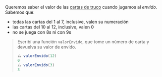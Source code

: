 Queremos saber el valor de las [cartas de truco](https://es.wikipedia.org/wiki/Truco_argentino) cuando jugamos al _envido_. Sabemos que: 

* todas las cartas del 1 al 7, inclusive, valen su numeración 
* las cartas del 10 al 12, inclusive, valen 0
* no se juega con 8s ni con 9s 

> Escribí una función `valorEnvido`, que tome un número de carta y devuelva su valor de envido. 
> 
> ```javascript
> ム valorEnvido(12)
> 0
> ム valorEnvido(3)
> 3
> ```
> 
